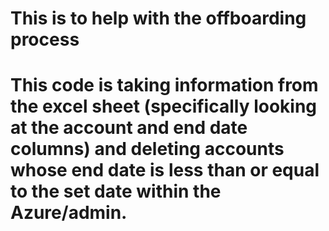 # This is to help with the offboarding process
# This code is taking information from the excel sheet (specifically looking at the account and end date columns) and deleting accounts whose end date is less than or equal to the set date within the Azure/admin.
